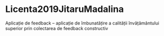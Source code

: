 # Licenta2019JitaruMadalina
Aplicație de feedback – aplicație de îmbunatățire a calității învățământului superior prin colectarea de feedback constructiv
